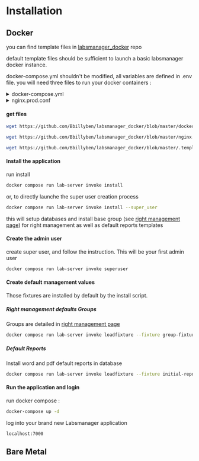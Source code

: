 # Installation


## Docker 

you can find template files in [labsmanager_docker](https://github.com/Bbillyben/labsmanager_docker) repo

default template files should be sufficient to launch a basic labsmanager docker instance.

docker-compose.yml shouldn't be modified, all variables are defined in .env file.
you will need three files to run your docker containers :

<details>
  <summary>docker-compose.yml</summary>
``` YAML
version: '3.8'
services:
    lab-db:
        container_name: lab-db
        image: postgres:13
        ports:
            - ${LAB_DB_PORT:-5435}:5432/tcp
        environment:
            - PGDATA=/var/lib/postgresql/data/pgdb
            - POSTGRES_USER=${LAB_DB_USER:?You must provide the 'LAB_DB_USER' variable in the .env file}
            - POSTGRES_PASSWORD=${LAB_DB_PASSWORD:?You must provide the 'LAB_DB_PASSWORD' variable in the .env file}
            - POSTGRES_DB=${LAB_DB_NAME:?You must provide the 'LAB_DB_NAME' variable in the .env file}
        volumes:
            # Map 'data' volume such that postgres database is stored externally
            - lab_data:/var/lib/postgresql/data/
        restart: unless-stopped

    # lab web server service    
    # Uses gunicorn as the web server
    lab-server:
        build: .
        container_name: lab-server
        # If you wish to specify a particular lab version, do so here
        image: labsmanager/labsmanager:${LAB_TAG:-stable}
        ports :
            - 8000:8000
        depends_on:
            - lab-db
        env_file:
            - .env
        volumes:
            # Data volume must map to /home/lab/data
            - lab_data:/home/labsmanager/data/
        restart: unless-stopped
    # worker to process sceduled tasks
    lab-worker:
        build: .
        container_name: lab-worker
        # If you wish to specify a particular lab version, do so here
        image: labsmanager/labsmanager:${LAB_TAG:-stable}
        command: invoke worker
        depends_on:
            - lab-server
        env_file:
            - .env
        volumes:
            # Data volume must map to /home/lab/data
            - lab_data:/home/labsmanager/data/
        restart: unless-stopped
    lab-proxy:
        container_name: lab-proxy
        image: nginx:stable
        depends_on:
            - lab-server
        env_file:
            - .env
        ports:
            # Default web port is 1337 (can be changed in the .env file)
            - ${LAB_WEB_PORT:-1337}:80
        volumes:
            # Provide nginx configuration file to the container
            # Refer to the provided example file as a starting point
            - ./nginx.prod.conf:/etc/nginx/conf.d/default.conf:ro
            # nginx proxy needs access to static and media files
            - lab_data:/var/www
        restart: unless-stopped

volumes:
    # Persistent data, stored external to the container(s)
    lab_data:
        driver: local
        driver_opts:
            type: none
            o: bind
            # This directory specified where lab data are stored "outside" the docker containers
            device: ${LAB_EXT_VOLUME:?You must specify the 'LAB_EXT_VOLUME' variable in the .env file!}

```
</details>



<details>
  <summary>.env</summary>

``` bash
DJANGO_ALLOWED_HOSTS=localhost 127.0.0.1 [::1] ['*'] www.mylabsmanager.com


SQL_ENGINE=django.db.backends.postgresql
LAB_DB_NAME=django_db
LAB_DB_USER=djangoUser
LAB_DB_PASSWORD=djangoUserPass
LAB_DB_HOST=localhost
LAB_DB_PORT=5432

LAB_WEB_PORT=80

LAB_TAG=latest # image tag to used for container

CSRF_TRUSTED_ORIGINS=https://www.mylabsmanager.com

SECRET_KEY='this_is_to_be_updated'
DEBUG='false'
LABS_LOG_LEVEL='WARNING'

# Email Settings
LAB_EMAIL_BACKEND='django.core.mail.backends.smtp.EmailBackend'
LAB_EMAIL_HOST='' # eg smtp server
LAB_EMAIL_PORT='' 
LAB_EMAIL_USERNAME=''
LAB_EMAIL_SENDER=''
LAB_EMAIL_PASSWORD=''
LAB_EMAIL_PREFIX=''
LAB_EMAIL_TLS=false
LAB_EMAIL_SSL=true

LAB_SITE_ID=1 # specify which site id will be used



DJANGO_ADMINS='username1,user1email@somewher.com  username2,user2email@somewhereelse.com' # list of admin couple of username and adresse email coma separated and split by space 

## Admin Site Customisation
ADMIN_HEADER='LabsManager'  # customisation of header in admin panel
ADMIN_SITE_TITLE='LabsManager' # customisation of title in admin panel
ADMIN_INDEX_TITLE='Menu' # customisation of index in admin panel

## volume to mount
LAB_EXT_VOLUME='/home/labsmanager/data' # where persistent data var will be mounted
LABSMANAGER_STATIC_ROOT='/home/labsmanager/data/static/' # set static path
LABSMANAGER_MEDIA_ROOT='/home/labsmanager/data/media/'  # set media path 

## CSP Policies
ADMIN_USE_CSP ='true'
# values separate by a comma "mon.site.com,other.site.gh, 'unsafe-inline','unsafe-eval'"
ADMIN_CSP_DEFAULT="'self'"
ADMIN_CSP_SCRIPT="'unsafe-inline','unsafe-eval'"
ADMIN_CSP_STYLE= "'unsafe-inline'"
ADMIN_CSP_FONT="'unsafe-inline','unsafe-eval',  'data:'"
ADMIN_CSP_DATA="'unsafe-inline','unsafe-eval'"
ADMIN_CSP_IMG="'data:'"
# ADMIN_CSP_MEDIA=""

#security issues 
CSRF_COOKIE_SECURE='true'
CSRF_COOKIE_SAMESITE= 'Strict'
SESSION_COOKIE_SECURE='true'
SECURE_BROWSER_XSS_FILTER='true'
SECURE_CONTENT_TYPE_NOSNIFF='true'
SECURE_SSL_REDIRECT='true'
X_FRAME_OPTIONS = 'DENY'
SECURE_HSTS_SECONDS = 300
SECURE_HSTS_INCLUDE_SUBDOMAINS= 'true'
SECURE_HSTS_PRELOAD= 'true'
```
</details>

<details>
  <summary>nginx.prod.conf</summary>

``` yaml
server {

    # Listen for connection on (internal) port 80
    listen 80;

    real_ip_header proxy_protocol;

    location / {

        proxy_set_header      Host              $http_host;
        proxy_set_header      X-Forwarded-By    $server_addr:$server_port;
        proxy_set_header      X-Forwarded-For   $remote_addr;
        proxy_set_header      X-Forwarded-Proto $scheme;
        proxy_set_header      X-Real-IP         $remote_addr;
        proxy_set_header      CLIENT_IP         $remote_addr;

        proxy_pass_request_headers on;

        proxy_redirect off;

        client_max_body_size 100M;

        proxy_buffering off;
        proxy_request_buffering off;

        proxy_pass http://lab-server:8000;
    }

    # Redirect any requests for static files
    location /static/ {
        alias /var/www/static/;
        # alias /home/labsmanager/data/static/; 
        autoindex on;

        # Caching settings
        expires 30d;
        add_header Pragma public;
        add_header Cache-Control "public";
    }


    # Use the 'user' API endpoint for auth
    location /auth {
        internal;

        proxy_pass http://lab-server:8000/auth/;

        proxy_pass_request_body off;
        proxy_set_header Content-Length "";
        proxy_set_header X-Original-URI $request_uri;
    }

}
```
</details>

#### get files

``` bash
wget https://github.com/Bbillyben/labsmanager_docker/blob/master/docker-compose.yml

wget https://github.com/Bbillyben/labsmanager_docker/blob/master/nginx.prod.conf

wget https://github.com/Bbillyben/labsmanager_docker/blob/master/.template.env -O .env
```

#### Install the application 

run install
``` bash
docker compose run lab-server invoke install
```
or, to directly launche the super user creation process
``` bash
docker compose run lab-server invoke install --super_user
```
this will setup databases and install base group (see [right management page](/general/rights_mngt/))  for right management as well as default reports templates

#### Create the admin user 
create super user, and follow the instruction. This will be your first admin user
 
``` bash
docker compose run lab-server invoke superuser
```
#### Create default management values
Those fixtures are installed by default by the install script.

##### Right management defaults Groups 

Groups are detailed in [right management page](/general/rights_mngt/) 
 
``` bash
docker compose run lab-server invoke loadfixture --fixture group-fixture
```
##### Default Reports  
Install word and pdf default reports in database
 
``` bash
docker compose run lab-server invoke loadfixture --fixture initial-report-data
```

#### Run the application and login
run docker compose : 

``` bash
docker-compose up -d
```

log into your brand new Labsmanager application

`localhost:7000`

## Bare Metal



